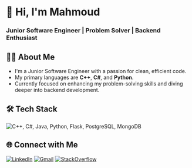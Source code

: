 # 👋 Hi, I'm Mahmoud
### Junior Software Engineer | Problem Solver | Backend Enthusiast

## 🧑‍💻 About Me
- I'm a Junior Software Engineer with a passion for clean, efficient code.
- My primary languages are **C++**, **C#**, and **Python**.
- Currently focused on enhancing my problem-solving skills and diving deeper into backend development.

## 🛠️ Tech Stack
<img src="https://skillicons.dev/icons?i=cpp,cs,java,python,flask,postgres,mongo" alt="C++, C#, Java, Python, Flask, PostgreSQL, MongoDB">

## 🌐 Connect with Me
[![LinkedIn](https://skillicons.dev/icons?i=linkedin)](https://www.linkedin.com/in/mahmoud-dello/)
[![Gmail](https://skillicons.dev/icons?i=gmail)](mailto:mahmoddello68@gmail.com)
[![StackOverflow](https://skillicons.dev/icons?i=stackoverflow)](https://stackoverflow.com/users/21605285/mahmoud-dello)
